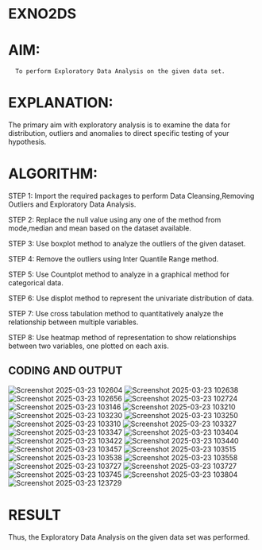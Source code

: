 # EXNO2DS
# AIM:
      To perform Exploratory Data Analysis on the given data set.
      
# EXPLANATION:
  The primary aim with exploratory analysis is to examine the data for distribution, outliers and anomalies to direct specific testing of your hypothesis.
  
# ALGORITHM:
STEP 1: Import the required packages to perform Data Cleansing,Removing Outliers and Exploratory Data Analysis.

STEP 2: Replace the null value using any one of the method from mode,median and mean based on the dataset available.

STEP 3: Use boxplot method to analyze the outliers of the given dataset.

STEP 4: Remove the outliers using Inter Quantile Range method.

STEP 5: Use Countplot method to analyze in a graphical method for categorical data.

STEP 6: Use displot method to represent the univariate distribution of data.

STEP 7: Use cross tabulation method to quantitatively analyze the relationship between multiple variables.

STEP 8: Use heatmap method of representation to show relationships between two variables, one plotted on each axis.

## CODING AND OUTPUT

  ![Screenshot 2025-03-23 102604](https://github.com/user-attachments/assets/0d004fec-ea45-4ba1-a51e-03c043fa5c3d)
  ![Screenshot 2025-03-23 102638](https://github.com/user-attachments/assets/ed46bb2f-0b5e-4a53-bd16-7c7a87316628)
  ![Screenshot 2025-03-23 102656](https://github.com/user-attachments/assets/7ff9560e-0e3d-4a46-afce-2405f09929ac)
  ![Screenshot 2025-03-23 102724](https://github.com/user-attachments/assets/02b761b4-0e55-4b43-85ea-229255e2a663)
  ![Screenshot 2025-03-23 103146](https://github.com/user-attachments/assets/43d54baa-62df-44bd-89c3-313d64a0b66d)
  ![Screenshot 2025-03-23 103210](https://github.com/user-attachments/assets/bef08bba-a672-42d6-909f-57bd234ccd34)
  ![Screenshot 2025-03-23 103230](https://github.com/user-attachments/assets/78e98416-7c86-48d0-9c1c-08c042ec4504)
  ![Screenshot 2025-03-23 103250](https://github.com/user-attachments/assets/31341da0-098d-40c5-9d7b-0c8000e865e3)
  ![Screenshot 2025-03-23 103310](https://github.com/user-attachments/assets/177ad062-bbd4-4e3e-bd3a-766546d3e578)
  ![Screenshot 2025-03-23 103327](https://github.com/user-attachments/assets/656effd0-0925-4597-b74a-5d65c00b8e26)
  ![Screenshot 2025-03-23 103347](https://github.com/user-attachments/assets/0830d69a-e688-4b5f-8753-23ffc23ee163)
  ![Screenshot 2025-03-23 103404](https://github.com/user-attachments/assets/2f3752dd-4feb-4176-886b-371fde9f6029)
  ![Screenshot 2025-03-23 103422](https://github.com/user-attachments/assets/dbbcd3fe-0ef8-4346-a820-359af5266124)
  ![Screenshot 2025-03-23 103440](https://github.com/user-attachments/assets/44525a89-6afd-4512-ab9f-40aafa1bf26d)
  ![Screenshot 2025-03-23 103457](https://github.com/user-attachments/assets/db99bcd3-4afd-4f2c-86e8-1b2c66f4690b)
  ![Screenshot 2025-03-23 103515](https://github.com/user-attachments/assets/88d82f88-1d8b-4db5-8d90-4a947c489af0)
  ![Screenshot 2025-03-23 103538](https://github.com/user-attachments/assets/acb805cd-88a3-4c40-b643-cfa9437f3d8f)
  ![Screenshot 2025-03-23 103558](https://github.com/user-attachments/assets/5bbfef4c-4044-4aa1-8316-023dedcbd652)
  ![Screenshot 2025-03-23 103727](https://github.com/user-attachments/assets/2b4a00bd-1a23-40b3-93ad-3db3b25a33f0)
  ![Screenshot 2025-03-23 103727](https://github.com/user-attachments/assets/9062974a-cb53-4b59-94c0-ef7d0683b816)
  ![Screenshot 2025-03-23 103745](https://github.com/user-attachments/assets/cd234c8e-884c-42ba-bd33-944ec38e2004)
  ![Screenshot 2025-03-23 103804](https://github.com/user-attachments/assets/6200b91b-415d-4ce9-b1f6-ead98cf00f75)
  ![Screenshot 2025-03-23 123729](https://github.com/user-attachments/assets/e7ad24ae-94ca-4075-aa70-4174821d5c8c)

# RESULT
  Thus, the Exploratory Data Analysis on the given data set was performed.
